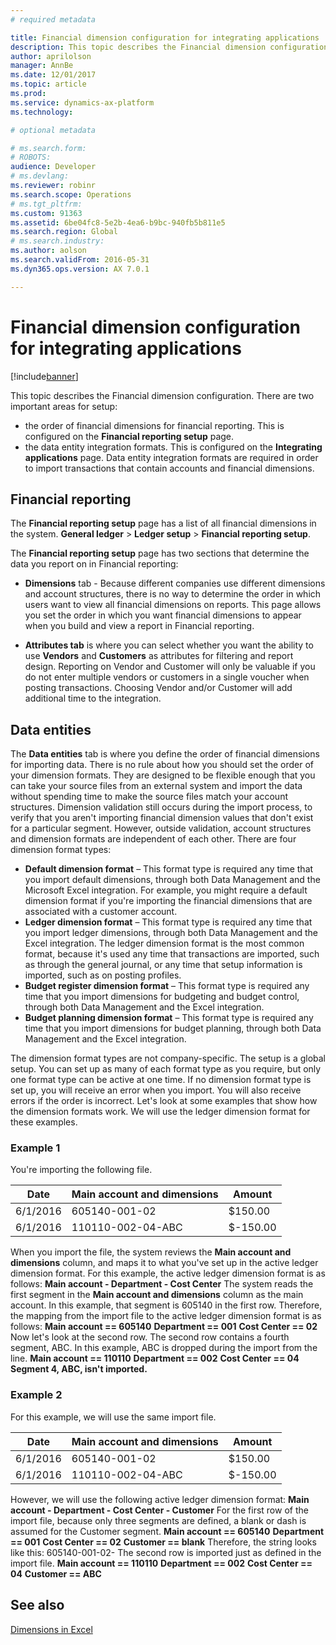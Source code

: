 ```yaml
---
# required metadata

title: Financial dimension configuration for integrating applications
description: This topic describes the Financial dimension configuration for integrating applications page. This page contains two important areas for setup, the order of financial dimensions for financial reporting and the data entity integration formats. Data entity integration formats are required in order to import transactions that contain accounts and financial dimensions.
author: aprilolson
manager: AnnBe
ms.date: 12/01/2017
ms.topic: article
ms.prod: 
ms.service: dynamics-ax-platform
ms.technology: 

# optional metadata

# ms.search.form: 
# ROBOTS: 
audience: Developer
# ms.devlang: 
ms.reviewer: robinr
ms.search.scope: Operations
# ms.tgt_pltfrm: 
ms.custom: 91363
ms.assetid: 6be04fc8-5e2b-4ea6-b9bc-940fb5b811e5
ms.search.region: Global
# ms.search.industry: 
ms.author: aolson
ms.search.validFrom: 2016-05-31
ms.dyn365.ops.version: AX 7.0.1

---
```


# Financial dimension configuration for integrating applications

[!include[banner](../includes/banner.md)]


This topic describes the Financial dimension configuration. There are two important areas for setup: 
- the order of financial dimensions for financial reporting. This is configured on the **Financial reporting setup** page. 
- the data entity integration formats. This is configured on the **Integrating applications** page. Data entity integration formats are required in order to import transactions that contain accounts and financial dimensions.

Financial reporting
-------------------

The **Financial reporting setup** page has a list of all financial dimensions in the system. **General ledger** > **Ledger setup** > **Financial reporting setup**.  

The **Financial reporting setup** page has two sections that determine the data you report on in Financial reporting:
 - **Dimensions** tab - Because different companies use different dimensions and account structures, there is no way to determine the order in which users want to view all financial dimensions on reports. This page allows you set the order in which you want financial dimensions to appear when you build and view a report in Financial reporting. 

 - **Attributes tab** is where you can select whether you want the ability to use **Vendors** and **Customers** as attributes for filtering and report design. Reporting on Vendor and Customer will only be valuable if you do not enter multiple vendors or customers in a single voucher when posting transactions. Choosing Vendor and/or Customer will add additional time to the integration.  

## Data entities
The **Data entities** tab is where you define the order of financial dimensions for importing data. There is no rule about how you should set the order of your dimension formats. They are designed to be flexible enough that you can take your source files from an external system and import the data without spending time to make the source files match your account structures. Dimension validation still occurs during the import process, to verify that you aren't importing financial dimension values that don't exist for a particular segment. However, outside validation, account structures and dimension formats are independent of each other. There are four dimension format types:

-   **Default dimension format** – This format type is required any time that you import default dimensions, through both Data Management and the Microsoft Excel integration. For example, you might require a default dimension format if you're importing the financial dimensions that are associated with a customer account.
-   **Ledger dimension format** – This format type is required any time that you import ledger dimensions, through both Data Management and the Excel integration. The ledger dimension format is the most common format, because it's used any time that transactions are imported, such as through the general journal, or any time that setup information is imported, such as on posting profiles.
-   **Budget register dimension format** – This format type is required any time that you import dimensions for budgeting and budget control, through both Data Management and the Excel integration.
-   **Budget planning dimension format** – This format type is required any time that you import dimensions for budget planning, through both Data Management and the Excel integration.

The dimension format types are not company-specific. The setup is a global setup. You can set up as many of each format type as you require, but only one format type can be active at one time. If no dimension format type is set up, you will receive an error when you import. You will also receive errors if the order is incorrect. Let's look at some examples that show how the dimension formats work. We will use the ledger dimension format for these examples.

### Example 1

You're importing the following file.

| Date     | Main account and dimensions | Amount   |
|----------|-----------------------------|----------|
| 6/1/2016 | 605140-001-02               | $150.00  |
| 6/1/2016 | 110110-002-04-ABC           | $-150.00 |

When you import the file, the system reviews the **Main account and dimensions** column, and maps it to what you've set up in the active ledger dimension format. For this example, the active ledger dimension format is as follows: **Main account - Department - Cost Center** The system reads the first segment in the **Main account and dimensions** column as the main account. In this example, that segment is 605140 in the first row. Therefore, the mapping from the import file to the active ledger dimension format is as follows: **Main account == 605140** **Department == 001** **Cost Center == 02** Now let's look at the second row. The second row contains a fourth segment, ABC. In this example, ABC is dropped during the import from the line. **Main account == 110110** **Department == 002** **Cost Center == 04** **Segment 4, ABC, isn't imported.**

### Example 2

For this example, we will use the same import file.

| Date     | Main account and dimensions | Amount   |
|----------|-----------------------------|----------|
| 6/1/2016 | 605140-001-02               | $150.00  |
| 6/1/2016 | 110110-002-04-ABC           | $-150.00 |

However, we will use the following active ledger dimension format: **Main account - Department - Cost Center - Customer** For the first row of the import file, because only three segments are defined, a blank or dash is assumed for the Customer segment. **Main account == 605140** **Department == 001** **Cost Center == 02** **Customer == blank** Therefore, the string looks like this: 605140-001-02- The second row is imported just as defined in the import file. **Main account == 110110** **Department == 002** **Cost Center == 04** **Customer == ABC**

See also
--------

[Dimensions in Excel](dimensions-overview.md)



